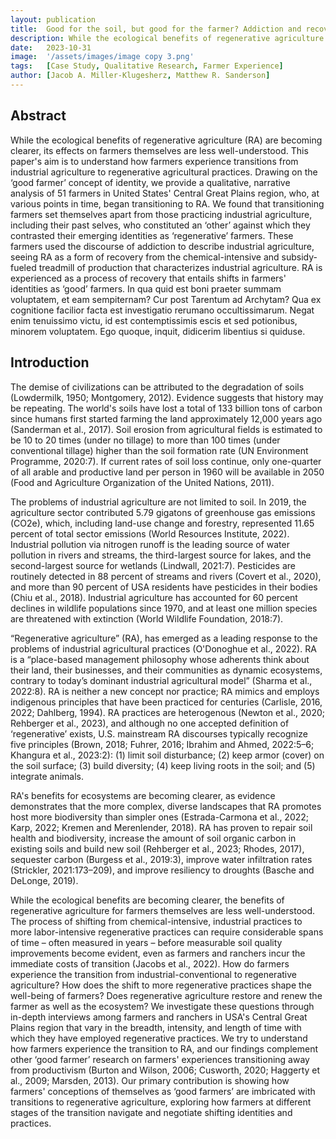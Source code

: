 ```yaml
---
layout: publication
title:  Good for the soil, but good for the farmer? Addiction and recovery in transitions to regenerative agriculture
description: While the ecological benefits of regenerative agriculture (RA) are becoming clearer, its effects on farmers themselves are less well-understood. This paper's aim is to understand how farmers experience transitions from industrial agriculture to regenerative agricultural practices. Drawing on the ‘good farmer’ concept of identity, we provide a qualitative, narrative analysis of 51 farmers in United States' Central Great Plains region, who, at various points in time, began transitioning to RA. We found that transitioning farmers set themselves apart from those practicing industrial agriculture, including their past selves, who constituted an ‘other’ against which they contrasted their emerging identities as ‘regenerative’ farmers. These farmers used the discourse of addiction to describe industrial agriculture, seeing RA as a form of recovery from the chemical-intensive and subsidy-fueled treadmill of production that characterizes industrial agriculture. RA is experienced as a process of recovery that entails shifts in farmers' identities as ‘good’ farmers.
date:   2023-10-31
image:  '/assets/images/image copy 3.png'
tags:   [Case Study, Qualitative Research, Farmer Experience]
author: [Jacob A. Miller-Klugesherz, Matthew R. Sanderson]
---
```

## Abstract

While the ecological benefits of regenerative agriculture (RA) are becoming clearer, its effects on farmers themselves are less well-understood. This paper's aim is to understand how farmers experience transitions from industrial agriculture to regenerative agricultural practices. Drawing on the ‘good farmer’ concept of identity, we provide a qualitative, narrative analysis of 51 farmers in United States' Central Great Plains region, who, at various points in time, began transitioning to RA. We found that transitioning farmers set themselves apart from those practicing industrial agriculture, including their past selves, who constituted an ‘other’ against which they contrasted their emerging identities as ‘regenerative’ farmers. These farmers used the discourse of addiction to describe industrial agriculture, seeing RA as a form of recovery from the chemical-intensive and subsidy-fueled treadmill of production that characterizes industrial agriculture. RA is experienced as a process of recovery that entails shifts in farmers' identities as ‘good’ farmers.
In qua quid est boni praeter summam voluptatem, et eam sempiternam? Cur post Tarentum ad Archytam? Qua ex cognitione facilior facta est investigatio rerumano occultissimarum. Negat enim tenuissimo victu, id est contemptissimis escis et sed potionibus, minorem voluptatem. Ego quoque, inquit, didicerim libentius si quiduse.

## Introduction

The demise of civilizations can be attributed to the degradation of soils (Lowdermilk, 1950; Montgomery, 2012). Evidence suggests that history may be repeating. The world's soils have lost a total of 133 billion tons of carbon since humans first started farming the land approximately 12,000 years ago (Sanderman et al., 2017). Soil erosion from agricultural fields is estimated to be 10 to 20 times (under no tillage) to more than 100 times (under conventional tillage) higher than the soil formation rate (UN Environment Programme, 2020:7). If current rates of soil loss continue, only one-quarter of all arable and productive land per person in 1960 will be available in 2050 (Food and Agriculture Organization of the United Nations, 2011).

The problems of industrial agriculture are not limited to soil. In 2019, the agriculture sector contributed 5.79 gigatons of greenhouse gas emissions (CO2e), which, including land-use change and forestry, represented 11.65 percent of total sector emissions (World Resources Institute, 2022). Industrial pollution via nitrogen runoff is the leading source of water pollution in rivers and streams, the third-largest source for lakes, and the second-largest source for wetlands (Lindwall, 2021:7). Pesticides are routinely detected in 88 percent of streams and rivers (Covert et al., 2020), and more than 90 percent of USA residents have pesticides in their bodies (Chiu et al., 2018). Industrial agriculture has accounted for 60 percent declines in wildlife populations since 1970, and at least one million species are threatened with extinction (World Wildlife Foundation, 2018:7).

“Regenerative agriculture” (RA), has emerged as a leading response to the problems of industrial agricultural practices (O'Donoghue et al., 2022). RA is a “place-based management philosophy whose adherents think about their land, their businesses, and their communities as dynamic ecosystems, contrary to today’s dominant industrial agricultural model” (Sharma et al., 2022:8). RA is neither a new concept nor practice; RA mimics and employs indigenous principles that have been practiced for centuries (Carlisle, 2016, 2022; Dahlberg, 1994). RA practices are heterogenous (Newton et al., 2020; Rehberger et al., 2023), and although no one accepted definition of ‘regenerative’ exists, U.S. mainstream RA discourses typically recognize five principles (Brown, 2018; Fuhrer, 2016; Ibrahim and Ahmed, 2022:5–6; Khangura et al., 2023:2): (1) limit soil disturbance; (2) keep armor (cover) on the soil surface; (3) build diversity; (4) keep living roots in the soil; and (5) integrate animals.

RA's benefits for ecosystems are becoming clearer, as evidence demonstrates that the more complex, diverse landscapes that RA promotes host more biodiversity than simpler ones (Estrada-Carmona et al., 2022; Karp, 2022; Kremen and Merenlender, 2018). RA has proven to repair soil health and biodiversity, increase the amount of soil organic carbon in existing soils and build new soil (Rehberger et al., 2023; Rhodes, 2017), sequester carbon (Burgess et al., 2019:3), improve water infiltration rates (Strickler, 2021:173–209), and improve resiliency to droughts (Basche and DeLonge, 2019).

While the ecological benefits are becoming clearer, the benefits of regenerative agriculture for farmers themselves are less well-understood. The process of shifting from chemical-intensive, industrial practices to more labor-intensive regenerative practices can require considerable spans of time – often measured in years – before measurable soil quality improvements become evident, even as farmers and ranchers incur the immediate costs of transition (Jacobs et al., 2022). How do farmers experience the transition from industrial-conventional to regenerative agriculture? How does the shift to more regenerative practices shape the well-being of farmers? Does regenerative agriculture restore and renew the farmer as well as the ecosystem? We investigate these questions through in-depth interviews among farmers and ranchers in USA's Central Great Plains region that vary in the breadth, intensity, and length of time with which they have employed regenerative practices. We try to understand how farmers experience the transition to RA, and our findings complement other ‘good farmer’ research on farmers' experiences transitioning away from productivism (Burton and Wilson, 2006; Cusworth, 2020; Haggerty et al., 2009; Marsden, 2013). Our primary contribution is showing how farmers' conceptions of themselves as ‘good farmers’ are imbricated with transitions to regenerative agriculture, exploring how farmers at different stages of the transition navigate and negotiate shifting identities and practices.